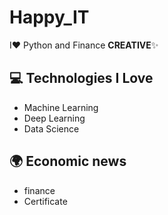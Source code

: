 # Happy_IT

I❤️ Python and Finance **CREATIVE**✨


## 💻 Technologies I Love

- Machine Learning
- Deep Learning
- Data Science

## 🌍 Economic news
- finance
- Certificate